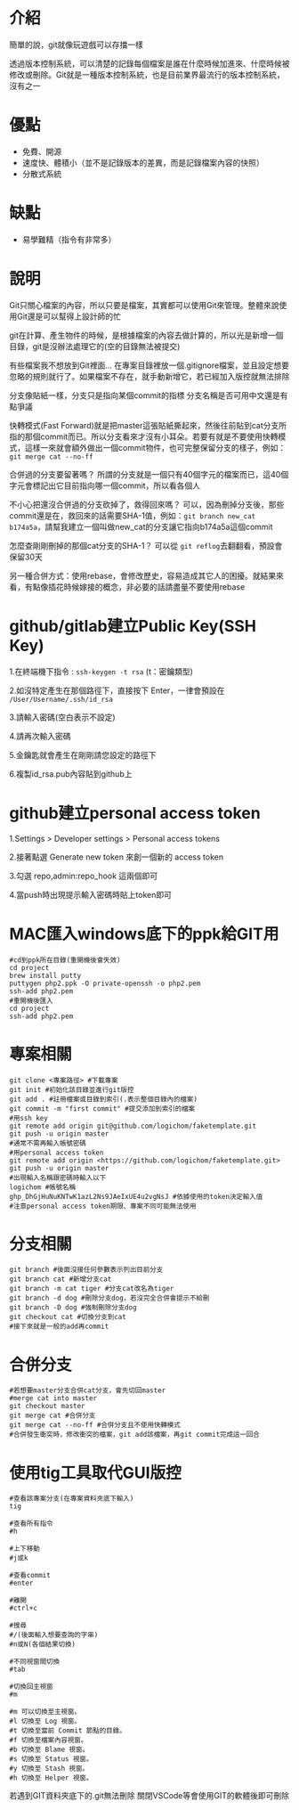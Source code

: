 # 介紹

簡單的說，git就像玩遊戲可以存擋一樣

透過版本控制系統，可以清楚的記錄每個檔案是誰在什麼時候加進來、什麼時候被修改或刪除。Git就是一種版本控制系統，也是目前業界最流行的版本控制系統，沒有之一

# 優點

* 免費、開源
* 速度快、體積小（並不是記錄版本的差異，而是記錄檔案內容的快照）
* 分散式系統

# 缺點

* 易學難精（指令有非常多）

# 說明

Git只關心檔案的內容，所以只要是檔案，其實都可以使用Git來管理。整體來說使用Git還是可以幫得上設計師的忙

git在計算、產生物件的時候，是根據檔案的內容去做計算的，所以光是新增一個目錄，git是沒辦法處理它的(空的目錄無法被提交)

有些檔案我不想放到Git裡面… 在專案目錄裡放一個.gitignore檔案，並且設定想要忽略的規則就行了。如果檔案不存在，就手動新增它，若已經加入版控就無法排除

分支像貼紙一樣，分支只是指向某個commit的指標 分支名稱是否可用中文還是有點爭議

快轉模式(Fast Forward)就是把master這張貼紙撕起來，然後往前貼到cat分支所指的那個commit而已。所以分支看來才沒有小耳朵。若要有就是不要使用快轉模式，這樣一來就會額外做出一個commit物件，也可完整保留分支的樣子，例如：`git merge cat --no-ff`

合併過的分支要留著嗎？ 所謂的分支就是一個只有40個字元的檔案而已，這40個字元會標記出它目前指向哪一個commit，所以看各個人

不小心把還沒合併過的分支砍掉了，救得回來嗎？ 可以，因為刪掉分支後，那些commit還是在，救回來的話需要SHA-1值，例如：`git branch new_cat b174a5a`，請幫我建立一個叫做new_cat的分支讓它指向b174a5a這個commit

怎麼查剛剛刪掉的那個cat分支的SHA-1？ 可以從 `git reflog`去翻翻看，預設會保留30天

另一種合併方式：使用rebase，會修改歷史，容易造成其它人的困擾。就結果來看，有點像插花時候嫁接的概念，非必要的話請盡量不要使用rebase

# github/gitlab建立Public Key(SSH Key)

1.在終端機下指令 : `ssh-keygen -t rsa` (t：密鑰類型)

2.如沒特定產生在那個路徑下，直接按下 Enter，一律會預設在 `/User/Username/.ssh/id_rsa`

3.請輸入密碼(空白表示不設定)

4.請再次輸入密碼

5.金鑰匙就會產生在剛剛請您設定的路徑下

6.複製id_rsa.pub內容貼到github上

# github建立personal access token

1.Settings > Developer settings > Personal access tokens

2.接著點選 Generate new token 來創一個新的 access token

3.勾選 repo,admin:repo_hook 這兩個即可

4.當push時出現提示輸入密碼時貼上token即可

# MAC匯入windows底下的ppk給GIT用

```shell
#cd到ppk所在目錄(重開機後會失效)
cd project
brew install putty
puttygen php2.ppk -O private-openssh -o php2.pem
ssh-add php2.pem
#重開機後匯入
cd project
ssh-add php2.pem
```

# 專案相關

```shell
git clone <專案路徑> #下載專案
git init #初始化該目錄並進行git版控
git add . #註冊檔案或目錄到索引(.表示整個目錄內的檔案)
git commit -m "first commit" #提交添加到索引的檔案
#用ssh key
git remote add origin git@github.com/logichom/faketemplate.git
git push -u origin master
#通常不需再輸入帳號密碼
#用personal access token
git remote add origin <https://github.com/logichom/faketemplate.git>
git push -u origin master
#出現輸入名稱跟密碼時輸入以下
logichom #帳號名稱
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 #依據使用的token決定輸入值
#注意personal access token期限、專案不同可能無法使用
```

# 分支相關

```shell
git branch #後面沒接任何參數表示列出目前分支
git branch cat #新增分支cat
git branch -m cat tiger #分支cat改名為tiger
git branch -d dog #刪除分支dog，若沒完全合併會提示不給刪
git branch -D dog #強制刪除分支dog
git checkout cat #切換分支到cat
#接下來就是一般的add再commit
```

# 合併分支

```shell
#若想要master分支合併cat分支，會先切回master
#merge cat into master
git checkout master
git merge cat #合併分支
git merge cat --no-ff #合併分支且不使用快轉模式
#合併發生衝突時，修改衝突的檔案，git add該檔案，再git commit完成這一回合
```

# 使用tig工具取代GUI版控

```shell
#查看該專案分支(在專案資料夾底下輸入)
tig

#查看所有指令
#h

#上下移動
#j或k

#查看commit
#enter

#離開
#ctrl+c

#搜尋
#/(後面輸入想要查詢的字串)
#n或N(各個結果切換)

#不同視窗間切換
#tab

#切換回主視窗
#m

#m 可以切換至主視窗。
#l 切換至 Log 視窗。
#t 切換至當前 Commit 節點的目錄。
#f 切換至檔案內容視窗。
#b 切換至 Blame 視窗。
#s 切換至 Status 視窗。
#y 切換至 Stash 視窗。
#h 切換至 Helper 視窗。
```

若遇到GIT資料夾底下的.git無法刪除
關閉VSCode等會使用GIT的軟體後即可刪除
